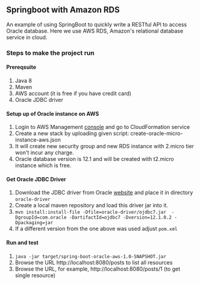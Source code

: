 ## Springboot with Amazon RDS

An example of using SpringBoot to quickly write a RESTful API to access Oracle database. Here we use AWS RDS, Amazon's relational database service in cloud.

### Steps to make the project run

#### Prereqsuite
1. Java 8
2. Maven
3. AWS account (it is free if you have credit card)
4. Oracle JDBC driver

#### Setup up of Oracle instance on AWS
1. Login to AWS Management [console](https://aws.amazon.com/) and go to CloudFormation service 
2. Create a new stack by uploading given script: create-oracle-micro-instance-aws.json
3. It will create new security group and new RDS instance with 2.micro tier won't incur any charge. 
4. Oracle database version is 12.1 and will be created with t2.micro instance which is free. 


#### Get Oracle JDBC Driver
1. Download the JDBC driver from Oracle [website](http://www.oracle.com/technetwork/database/features/jdbc/index-091264.html) and place it in directory `oracle-driver`
2. Create a local maven repository and load this driver jar into it.
3. `mvn install:install-file -Dfile=oracle-driver/ojdbc7.jar  -DgroupId=com.oracle -DartifactId=ojdbc7 -Dversion=12.1.0.2 -Dpackaging=jar`
4. If a different version from the one above was used adjust `pom.xml`

#### Run and test
1. `java -jar target/spring-boot-oracle-aws-1.0-SNAPSHOT.jar`
2. Browse the URL http://localhost:8080/posts to list all resources
3. Browse the URL, for example, http://localhost:8080/posts/1 (to get single resource)
